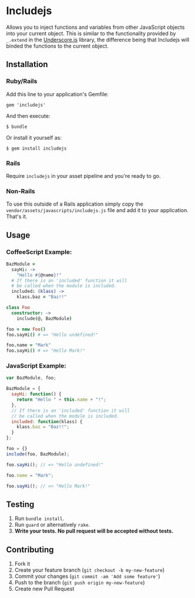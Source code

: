 # Includejs

Allows you to inject functions and variables from other JavaScript objects into your current object. This is similar to the functionality provided by `_.extend` in the [Underscore.js](http://documentcloud.github.com/underscore/#extend) library, the difference being that Includejs will binded the functions to the current object.

## Installation

### Ruby/Rails

Add this line to your application's Gemfile:

    gem 'includejs'

And then execute:

    $ bundle

Or install it yourself as:

    $ gem install includejs

### Rails

Require `includejs` in your asset pipeline and you're ready to go.

### Non-Rails

To use this outside of a Rails application simply copy the `vendor/assets/javascripts/includejs.js` file and add it to your application. That's it.

## Usage

### CoffeeScript Example:

``` coffeescript
BazModule =
  sayHi: ->
    "Hello #{@name}!"
  # If there is an 'included' function it will
  # be called when the module is included.
  included: (klass) ->
    klass.baz = "Baz!!"

class Foo
  constructor: ->
    include(@, BazModule)

foo = new Foo()
foo.sayHi() # => "Hello undefined!"

foo.name = "Mark"
foo.sayHi() # => "Hello Mark!"
```

### JavaScript Example:

``` javascript
var BazModule, foo;

BazModule = {
  sayHi: function() {
    return "Hello " + this.name + "!";
  },
  // If there is an 'included' function it will
  // be called when the module is included.
  included: function(klass) {
    klass.baz = "Baz!!";
  }
};

foo = {}
include(foo, BazModule);

foo.sayHi(); // => "Hello undefined!"

foo.name = "Mark";

foo.sayHi(); // => "Hello Mark!"
```

## Testing

1. Run `bundle install`.
2. Run `guard` or alternatively `rake`.
3. **Write your tests. No pull request will be accepted without tests.**

## Contributing

1. Fork it
2. Create your feature branch (`git checkout -b my-new-feature`)
3. Commit your changes (`git commit -am 'Add some feature'`)
4. Push to the branch (`git push origin my-new-feature`)
5. Create new Pull Request
